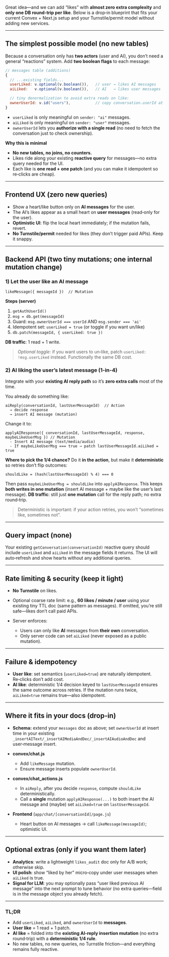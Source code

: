 Great idea—and we can add “likes” with **almost zero extra complexity** and **only one DB round‑trip per like**. Below is a drop‑in blueprint that fits your current Convex + Next.js setup and your Turnstile/permit model without adding new services.

---

## The simplest possible model (no new tables)

Because a conversation only has **two actors** (user and AI), you don’t need a general “reactions” system. Add **two boolean flags** to each message:

```js
// messages table (additions)
{
  // ...existing fields...
  userLiked: v.optional(v.boolean()),   // user → likes AI messages
  aiLiked:   v.optional(v.boolean()),   // AI   → likes user messages

  // tiny denormalization to avoid extra reads on like:
  ownerUserId: v.id("users"),           // copy conversation.userId at insert time
}
```

* `userLiked` is only meaningful on `sender: "ai"` messages.
* `aiLiked` is only meaningful on `sender: "user"` messages.
* `ownerUserId` lets you **authorize with a single read** (no need to fetch the conversation just to check ownership).

**Why this is minimal**

* **No new tables, no joins, no counters.**
* Likes ride along your existing **reactive query** for messages—no extra query needed for the UI.
* Each like is **one read + one patch** (and you can make it idempotent so re‑clicks are cheap).

---

## Frontend UX (zero new queries)

* Show a heart/like button only on **AI messages** for the user.
* The AI’s likes appear as a small heart on **user messages** (read‑only for the user).
* **Optimistic UI**: flip the local heart immediately; if the mutation fails, revert.
* **No Turnstile/permit** needed for likes (they don’t trigger paid APIs). Keep it snappy.

---

## Backend API (two tiny mutations; one internal mutation change)

### 1) Let the user like an AI message

```
likeMessage({ messageId })  // Mutation
```

**Steps (server)**

1. `getAuthUserId()`
2. `msg = db.get(messageId)`
3. Guard: `msg.ownerUserId === userId` AND `msg.sender === 'ai'`
4. Idempotent set: `userLiked = true` (or toggle if you want un/like)
5. `db.patch(messageId, { userLiked: true })`

**DB traffic**: 1 read + 1 write.

> *Optional toggle:* if you want users to un‑like, patch `userLiked: !msg.userLiked` instead. Functionally the same DB cost.

### 2) AI liking the user’s latest message (1-in-4)

Integrate with your **existing AI reply path** so it’s **zero extra calls** most of the time.

You already do something like:

```
aiReply(conversationId, lastUserMessageId)  // Action
  → decide response
  → insert AI message (mutation)
```

Change it to:

```
applyAIResponse({ conversationId, lastUserMessageId, response, maybeLikeUserMsg }) // Mutation
  - Insert AI message (text/media/audio)
  - If maybeLikeUserMsg === true → patch lastUserMessageId.aiLiked = true
```

**Where to pick the 1/4 chance?**
Do it **in the action**, but make it **deterministic** so retries don’t flip outcomes:

```
shouldLike = (hash(lastUserMessageId) % 4) === 0
```

Then pass `maybeLikeUserMsg = shouldLike` into `applyAIResponse`.
This keeps **both writes in one mutation** (insert AI message + maybe like the user’s last message).
**DB traffic**: still just **one mutation** call for the reply path; no extra round‑trip.

> Deterministic is important: if your action retries, you won’t “sometimes like, sometimes not”.

---

## Query impact (none)

Your existing `getConversation(conversationId)` reactive query should include `userLiked` and `aiLiked` in the message fields it returns. The UI will auto‑refresh and show hearts without any additional queries.

---

## Rate limiting & security (keep it light)

* **No Turnstile** on likes.
* Optional coarse rate limit: e.g., **60 likes / minute / user** using your existing tiny TTL doc (same pattern as messages). If omitted, you’re still safe—likes don’t call paid APIs.
* Server enforces:

    * Users can only like **AI** messages from **their own** conversation.
    * Only server code can set `aiLiked` (never exposed as a public mutation).

---

## Failure & idempotency

* **User like**: set semantics (`userLiked=true`) are naturally idempotent. Re‑clicks don’t add cost.
* **AI like**: deterministic 1/4 decision keyed to `lastUserMessageId` ensures the same outcome across retries. If the mutation runs twice, `aiLiked=true` remains true—also idempotent.

---

## Where it fits in your docs (drop‑in)

* **Schema:** extend your `messages` doc as above; set `ownerUserId` at insert time in your existing `_insertAIText/_insertAIMediaAndDec/_insertAIAudioAndDec` and user‑message insert.
* **convex/chat.js**

    * Add `likeMessage` mutation.
    * Ensure message inserts populate `ownerUserId`.
* **convex/chat_actions.js**

    * In `aiReply`, after you decide `response`, compute `shouldLike` deterministically.
    * Call a **single** mutation `applyAIResponse(...)` to both insert the AI message and (maybe) set `aiLiked=true` on `lastUserMessageId`.
* **Frontend** (`app/chat/[conversationId]/page.js`)

    * Heart button on AI messages → call `likeMessage(messageId)`; optimistic UI.

---

## Optional extras (only if you want them later)

* **Analytics**: write a lightweight `likes_audit` doc only for A/B work; otherwise skip.
* **UI polish**: show “liked by her” micro‑copy under user messages when `aiLiked` is true.
* **Signal for LLM**: you may optionally pass “user liked previous AI message” into the next prompt to tune behavior (no extra queries—field is in the message object you already fetch).

---

### TL;DR

* Add `userLiked`, `aiLiked`, and `ownerUserId` to **messages**.
* **User like** = 1 read + 1 patch.
* **AI like** = folded into the **existing AI‑reply insertion mutation** (no extra round‑trip) with a **deterministic 1/4 rule**.
* No new tables, no new queries, no Turnstile friction—and everything remains fully reactive.
